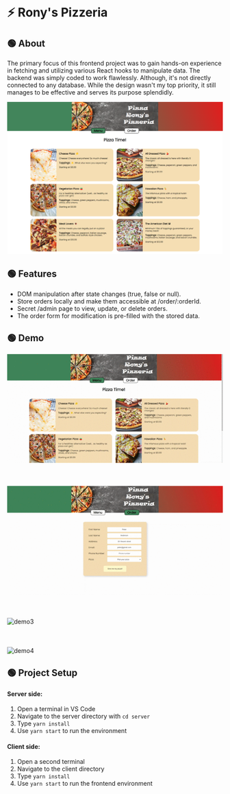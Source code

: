 
# ⚡ Rony's Pizzeria

## 🟢 About

The primary focus of this frontend project was to gain hands-on experience in fetching and utilizing various React hooks to manipulate data. The backend was simply coded to work flawlessly. Although, it's not directly connected to any database. While the design wasn't my top priority, it still manages to be effective and serves its purpose splendidly. 

![mvp demo](./mvp.png)

## 🟢 Features

- DOM manipulation after state changes (true, false or null).
- Store orders locally and make them accessible at /order/:orderId.
- Secret /admin page to view, update, or delete orders.
- The order form for modification is pre-filled with the stored data.

## 🟢 Demo
![demo1](./demo1.gif)
\
\
\
\
![demo2](./demo2.gif)
\
\
\
\
![demo3](./demo3.gif)
\
\
\
\
![demo4](./demo4.gif)


## 🟢 Project Setup
#### Server side: 
1. Open a terminal in VS Code
2. Navigate to the server directory with `cd server`
3. Type `yarn install`
4. Use `yarn start` to run the environment

#### Client side:
1. Open a second terminal
2. Navigate to the client directory
3. Type `yarn install`
4. Use `yarn start` to run the frontend environment